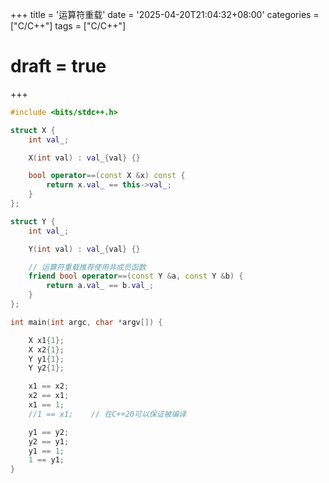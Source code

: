 +++
title = '运算符重载'
date = '2025-04-20T21:04:32+08:00'
categories = ["C/C++"]
tags = ["C/C++"]
# draft = true
+++

```C++
#include <bits/stdc++.h>

struct X {
    int val_;

    X(int val) : val_{val} {}

    bool operator==(const X &x) const {
        return x.val_ == this->val_;
    }
};

struct Y {
    int val_;

    Y(int val) : val_{val} {}

    // 运算符重载推荐使用非成员函数
    friend bool operator==(const Y &a, const Y &b) {
        return a.val_ == b.val_;
    }
};

int main(int argc, char *argv[]) {

    X x1{1};
    X x2{1};
    Y y1{1};
    Y y2{1};

    x1 == x2;
    x2 == x1;
    x1 == 1;
    //1 == x1;    // 在C++20可以保证被编译

    y1 == y2;
    y2 == y1;
    y1 == 1;
    1 == y1;
}
```

